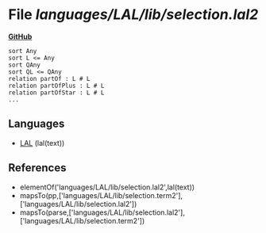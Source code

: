 # File _languages/LAL/lib/selection.lal2_
**[GitHub](https://github.com/softlang/yas/blob/master/languages/LAL/lib/selection.lal2)**
```
sort Any
sort L <= Any
sort QAny
sort QL <= QAny
relation partOf : L # L
relation partOfPlus : L # L
relation partOfStar : L # L
...
```

## Languages
* [LAL](../languages/LAL.md) (lal(text))

## References
* elementOf('languages/LAL/lib/selection.lal2',lal(text))
* mapsTo(pp,['languages/LAL/lib/selection.term2'],['languages/LAL/lib/selection.lal2'])
* mapsTo(parse,['languages/LAL/lib/selection.lal2'],['languages/LAL/lib/selection.term2'])
